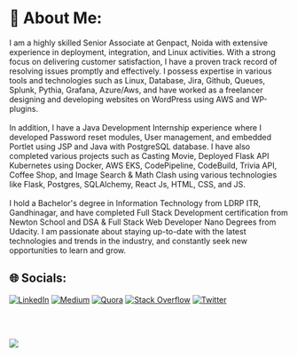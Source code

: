 # 💫 About Me:
I am a highly skilled Senior Associate at Genpact, Noida with extensive experience in deployment, integration, and Linux activities. With a strong focus on delivering customer satisfaction, I have a proven track record of resolving issues promptly and effectively. I possess expertise in various tools and technologies such as Linux, Database, Jira, Github, Queues, Splunk, Pythia, Grafana, Azure/Aws, and have worked as a freelancer designing and developing websites on WordPress using AWS and WP-plugins.<br><br>In addition, I have a Java Development Internship experience where I developed Password reset modules, User management, and embedded Portlet using JSP and Java with PostgreSQL database. I have also completed various projects such as Casting Movie, Deployed Flask API Kubernetes using Docker, AWS EKS, CodePipeline, CodeBuild, Trivia API, Coffee Shop, and Image Search & Math Clash using various technologies like Flask, Postgres, SQLAlchemy, React Js, HTML, CSS, and JS.<br><br>I hold a Bachelor's degree in Information Technology from LDRP ITR, Gandhinagar, and have completed Full Stack Development certification from Newton School and DSA & Full Stack Web Developer Nano Degrees from Udacity. I am passionate about staying up-to-date with the latest technologies and trends in the industry, and constantly seek new opportunities to learn and grow.<br>

## 🌐 Socials:
[![LinkedIn](https://img.shields.io/badge/LinkedIn-%230077B5.svg?logo=linkedin&logoColor=white)](https://www.linkedin.com/in/v1997) [![Medium](https://img.shields.io/badge/Medium-12100E?logo=medium&logoColor=white)](https://medium.com/@patelvasu1997) [![Quora](https://img.shields.io/badge/Quora-%23B92B27.svg?logo=Quora&logoColor=white)](https://www.quora.com/profile/Vasu-226) [![Stack Overflow](https://img.shields.io/badge/-Stackoverflow-FE7A16?logo=stack-overflow&logoColor=white)](https://stackoverflow.com/users/9284606/vasu) [![Twitter](https://img.shields.io/badge/Twitter-%231DA1F2.svg?logo=Twitter&logoColor=white)](https://twitter.com/VP_279) 

<br><br>

![](https://github-readme-stats.vercel.app/api/top-langs/?username=v1997&theme=swift&hide_border=true&include_all_commits=true&count_private=true&layout=compact)

<!-- Proudly created with GPRM ( https://gprm.itsvg.in ) -->
